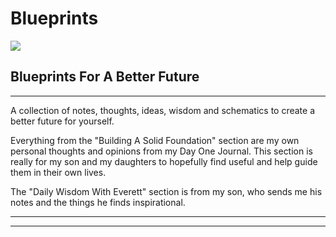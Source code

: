 # Blueprints

![](BPBanner.PNG)

## Blueprints For A Better Future

***

A collection of notes, thoughts, ideas, wisdom and schematics to create a better future for yourself.

Everything from the "Building A Solid Foundation" section are my own personal thoughts and opinions from my Day One Journal. This section is really for my son and my daughters to hopefully find useful and help guide them in their own lives.

The "Daily Wisdom With Everett" section is from my son, who sends me his notes and the things he finds inspirational.&#x20;

***

***
